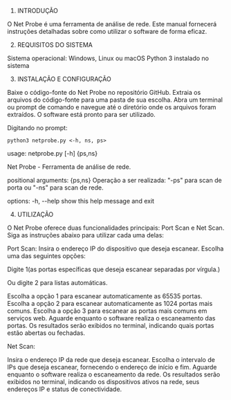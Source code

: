   1. INTRODUÇÃO

O Net Probe é uma ferramenta de análise de rede. Este manual fornecerá instruções detalhadas sobre como utilizar o software de forma eficaz.

  2. REQUISITOS DO SISTEMA

Sistema operacional: Windows, Linux ou macOS
Python 3 instalado no sistema

  3. INSTALAÇÃO E CONFIGURAÇÃO

Baixe o código-fonte do Net Probe no repositório GitHub.
Extraia os arquivos do código-fonte para uma pasta de sua escolha.
Abra um terminal ou prompt de comando e navegue até o diretório onde os arquivos foram extraídos.
O software está pronto para ser utilizado.

Digitando no prompt:

    python3 netprobe.py <-h, ns, ps>

usage: netprobe.py [-h] {ps,ns}

Net Probe - Ferramenta de análise de rede.

positional arguments:
  {ps,ns}     Operação a ser realizada: "-ps" para scan de porta ou "-ns" para scan de rede.

options:
  -h, --help  show this help message and exit

  4. UTILIZAÇÃO

O Net Probe oferece duas funcionalidades principais: Port Scan e Net Scan. Siga as instruções abaixo para utilizar cada uma delas:

Port Scan:
Insira o endereço IP do dispositivo que deseja escanear.
Escolha uma das seguintes opções:

Digite 1(as portas específicas que deseja escanear separadas por vírgula.)

Ou digite 2 para listas automáticas.

  Escolha a opção 1 para escanear automaticamente as 65535 portas.
  Escolha a opção 2 para escanear automaticamente as 1024 portas mais comuns.
  Escolha a opção 3 para escanear as portas mais comuns em serviços web.
Aguarde enquanto o software realiza o escaneamento das portas.
Os resultados serão exibidos no terminal, indicando quais portas estão abertas ou fechadas.

Net Scan:

Insira o endereço IP da rede que deseja escanear.
Escolha o intervalo de IPs que deseja escanear, fornecendo o endereço de início e fim.
Aguarde enquanto o software realiza o escaneamento da rede.
Os resultados serão exibidos no terminal, indicando os dispositivos ativos na rede, seus endereços IP e status de conectividade.
